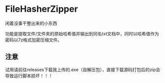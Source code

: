 # FileHasherZipper
闲着没事干整出来的小东西

功能是提取文件/文件夹的原始哈希值并输出到同名txt文档中，同时以哈希值作为密码以7z格式加密压缩文件。

## 注意
试用请前往releases下载我上传的.exe（自解压包），直接下载源码打包后的zip会导致运行脚本损坏！！！
